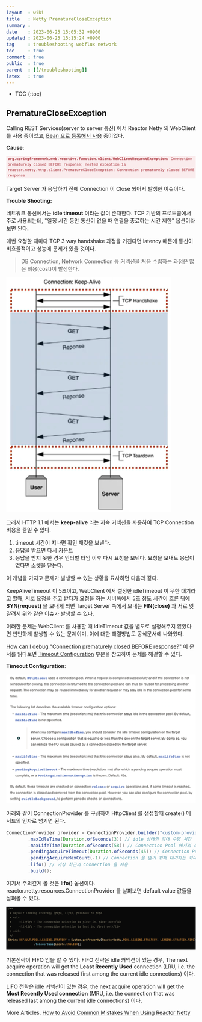 ```yaml
---
layout  : wiki
title   : Netty PrematureCloseException
summary : 
date    : 2023-06-25 15:05:32 +0900
updated : 2023-06-25 15:15:24 +0900
tag     : troubleshooting webflux network
toc     : true
comment : true
public  : true
parent  : [[/troubleshooting]]
latex   : true
---
```

* TOC
{:toc}

## PrematureCloseException

Calling REST Services(server to server 통신) 에서 Reactor Netty 의 WebClient 를 사용 중이었고, [Bean 으로 등록해서 사용](https://docs.spring.io/spring-boot/docs/2.1.0.RELEASE/reference/html/boot-features-webclient.html#boot-features-webclient) 중이었다.

__Cause__:

![](/resource/wiki/troubleshooting-webclientrequestexception/webclientrequestexception.png)

Target Server 가 응답하기 전에 Connection 이 Close 되어서 발생한 이슈이다. 

__Trouble Shooting:__

네트워크 통신에서는 __idle timeout__ 이라는 값이 존재한다. TCP 기반의 프로토콜에서 주로 사용되는데, "일정 시간 동안 통신이 없을 때 연결을 종료하는 시간 제한" 옵션이라 보면 된다.

매번 요청할 때마다 TCP 3 way handshake 과정을 거친다면 latency 때문에 통신이 비효율적이고 성능에 문제가 있을 것이다.

> DB Connection, Network Connection 등 커넥션을 처음 수립하는 과정은 많은 비용(cost)이 발생한다.

![](/resource/wiki/network-tcp-performance/keepalive.png)

그래서 HTTP 1.1 에서는 __keep-alive__ 라는 지속 커넥션을 사용하여 TCP Connection 비용을 줄일 수 있다.

1. timeout 시간이 지나면 확인 패킷을 보낸다.
2. 응답을 받으면 다시 카운트
3. 응답을 받지 못한 경우 인터벌 타임 이후 다시 요청을 보낸다. 요청을 보내도 응답이 없다면 소켓을 닫는다.

이 개념을 가지고 문제가 발생할 수 있는 상황을 묘사하면 다음과 같다.

KeepAliveTimeout 이 5초이고, WebClient 에서 설정한 idleTimeout 이 무한 대기라고 할때, 
서로 요청을 주고 받다가 요청을 하는 서버쪽에서 5초 정도 시간이 흐른 뒤에 __SYN(request)__ 을 보내게 되면 Target Server 쪽에서
보내는 __FIN(close)__ 과 서로 엇갈려서 위와 같은 이슈가 발생할 수 있다.

이러한 문제는 WebClient 를 사용할 때 idleTimeout 값을 별도로 설정해주지 않았다면 빈번하게 발생할 수 있는 문제이며, 
이에 대한 해결방법도 공식문서에 나와있다.

[How can I debug "Connection prematurely closed BEFORE response?"](https://projectreactor.io/docs/netty/snapshot/reference/index.html#faq.connection-closed)
이 문서를 읽다보면 [Timeout Configuration](https://projectreactor.io/docs/netty/snapshot/reference/index.html#timeout-configuration) 부분을 참고하여 문제를 해결할 수 있다.

__Timeout Configuration__:

![](/resource/wiki/troubleshooting-webclientrequestexception/timeout-configuration.png)

아래와 같이 ConnectionProvider 를 구성하여 HttpClient 를 생성할때 create() 메서드의 인자로 넘기면 된다.

```java
ConnectionProvider provider = ConnectionProvider.builder("custom-provider")
        .maxIdleTime(Duration.ofSeconds(3)) // idle 상태의 최대 수명 시간
        .maxLifeTime(Duration.ofSeconds(58)) // Connection Pool 에서의 최대 수명 시간
        .pendingAcquireTimeout(Duration.ofSeconds(45)) // Connection Pool 에서 사용할 수 있는 Connection 이 없을때 (모두 사용중일때) Connection 을 얻기 위해 대기하는 시간. Default 45sec.
        .pendingAcquireMaxCount(-1) // Connection 을 얻기 위해 대기하는 최대 수
        .lifo() // 가장 최근의 Connection 을 사용
        .build();
```

여기서 주의깊게 볼 것은 __lifo()__ 옵션이다. reactor.netty.resources.ConnectionProvider 를 살펴보면 default value 값들을 살펴볼 수 있다.

![](/resource/wiki/troubleshooting-webclientrequestexception/fifo.png)

기본전략이 FIFO 임을 알 수 있다. FIFO 전략은 idle 커넥션이 있는 경우, The next acquire operation will get the __Least Recently Used__ connection (LRU, i.e. the connection that was released first among the current idle connections) 이다.

LIFO 전략은 idle 커넥션이 있는 경우, the next acquire operation will get the __Most Recently Used connection__ (MRU, i.e. the connection that was released last among the current idle connections) 이다.

More Articles. [How to Avoid Common Mistakes When Using Reactor Netty](https://speakerdeck.com/violetagg/how-to-avoid-common-mistakes-when-using-reactor-netty?slide=91)




